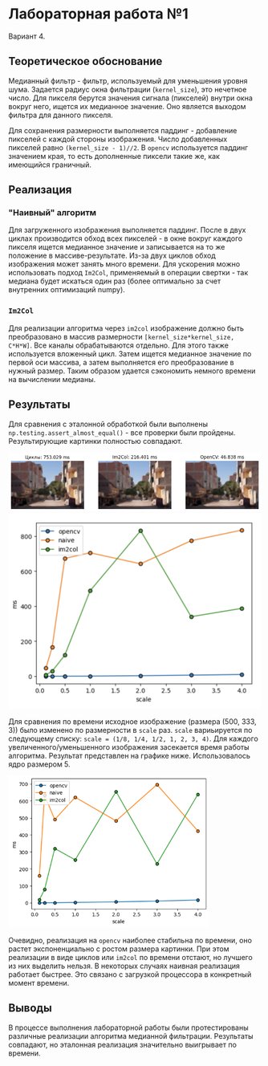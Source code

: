 # Лабораторная работа №1

Вариант 4.

## Теоретическое обоснование
Медианный фильтр - фильтр, используемый для уменьшения уровня шума. Задается радиус окна фильтрации (`kernel_size`), это нечетное число. Для пикселя берутся значения сигнала (пикселей) внутри окна вокруг него, ищется их медианное значение. Оно является выходом фильтра для данного пикселя.

Для сохранения размерности выполняется паддинг - добавление пикселей с каждой стороны изображения. Число добавленных пикселей равно `(kernel_size - 1)//2`. В `opencv` используется паддинг значением края, то есть дополненные пиксели такие же, как имеющийся граничный.

## Реализация
### "Наивный" алгоритм
Для загруженного изображения выполняется паддинг. После в двух циклах производится обход всех пикселей - в окне вокруг каждого пикселя ищется медианное значение и записывается на то же положение в массиве-результате. Из-за двух циклов обход изображения может занять много времени. Для ускорения можно использовать подход `Im2Col`, применяемый в операции свертки - так медиана будет искаться один раз (более оптимально за счет внутренних оптимизаций numpy).

### `Im2Col`
Для реализации алгоритма через `im2col` изображение должно быть преобразовано в массив размерности `[kernel_size*kernel_size, C*H*W]`. Все каналы обрабатываются отдельно. Для этого также используется вложенный цикл. Затем ищется медианное значение по первой оси массива, а затем выполняется его преобразование в нужный размер. Таким образом удается сэкономить немного времени на вычислении медианы.

## Результаты
Для сравнения с эталонной обработкой были выполнены `np.testing.assert_almost_equal()` - все проверки были пройдены. Результирующие картинки полностью совпадают.

<img title="Результат" src="assets/comparison.png" width=600>
<img title="Результат (еще один)" src="assets/comparison2.png" width=600>

Для сравнения по времени исходное изображение (размера (500, 333, 3)) было изменено по размерности в `scale` раз. `scale` вариьируется по следующему списку: `scale = (1/8, 1/4, 1/2, 1, 2, 3, 4)`. Для каждого увеличенного/уменьшенного изображения засекается время работы алгоритма. Результат представлен на графике ниже. Использовалось ядро размером 5.

<img title="Сравнение по времени" src="assets/timers_k=5.png" width=400>

Очевидно, реализация на `opencv` наиболее стабильна по времени, оно растет экспоненциально с ростом размера картинки. При этом реализации в виде циклов или `im2col` по времени отстают, но лучшего из них выделить нельзя. В некоторых случаях наивная реализация работает быстрее. Это связано с загрузкой процессора в конкретный момент времени.

## Выводы

В процессе выполнения лабораторной работы были протестированы различные реализации алгоритма медианной фильтрации. Результаты совпадают, но эталонная реализация значительно выигрывает по времени.